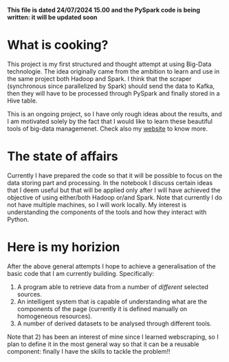**This file is dated 24/07/2024 15.00 and the PySpark code is being written: it will be updated soon**
# What is cooking?

This project is my first structured and thought attempt at using Big-Data technologie. The idea originally came from the ambition to learn and use in the same project both Hadoop and Spark. I think that the scraper (synchronous since parallelized by Spark) should send the data to Kafka, then they will have to be processed through PySpark and finally stored in a Hive table.

This is an ongoing project, so I have only rough ideas about the results, and I am motivated solely by the fact that I would like to learn these beautiful tools of big-data managemenet. Check also my [website](https://gabriele-donato.github.io/gabrieledonato/jekyll/update/2024/07/22/Updates.html) to know more.

# The state of affairs

Currently I have prepared the code so that it will be possible to focus on the data storing part and processing. In the notebook I discuss certain ideas that I deem useful but that will be applied only after I will have achieved the objective of using either/both Hadoop or/and Spark. Note that currently I do not have multiple machines, so I will work locally. My interest is understanding the components of the tools and how they interact with Python.

# Here is my horizion 

After the above general attempts I hope to achieve a generalisation of the basic code that I am currently building. Specifically:

1) A program able to retrieve data from a number of _different_ selected sources.
2) An intelligent system that is capable of understanding what are the components of the page (currently it is defined manually on homogeneous resources).
3) A number of derived datasets to be analysed through different tools.

Note that 2) has been an interest of mine since I learned webscraping, so I plan to define it in the most general way so that it can be a reusable component: finally I have the skills to tackle the problem!!


